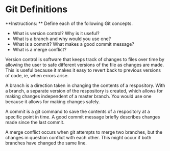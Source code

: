# Git Definitions

**Instructions: ** Define each of the following Git concepts.

* What is version control?  Why is it useful?
* What is a branch and why would you use one?
* What is a commit? What makes a good commit message?
* What is a merge conflict?


Version control is software that keeps track of changes to files over time by allowing the user to safe different versions of the file as changes are made. This is useful because it makes it easy to revert back to previous versions of code, ie, when errors arise.

A branch is a direction taken in changing the contents of a respository. With a branch, a separate version of the respository is created, which allows for making changes independent of a master branch. You would use one because it allows for making changes safely.

A commit is a git command to save the contents of a respository at a specific point in time. A good commit message briefly describes changes made since the last commit.

A merge conflict occurs when git attempts to merge two branches, but the changes in question conflict with each other. This might occur if both branches have changed the same line.